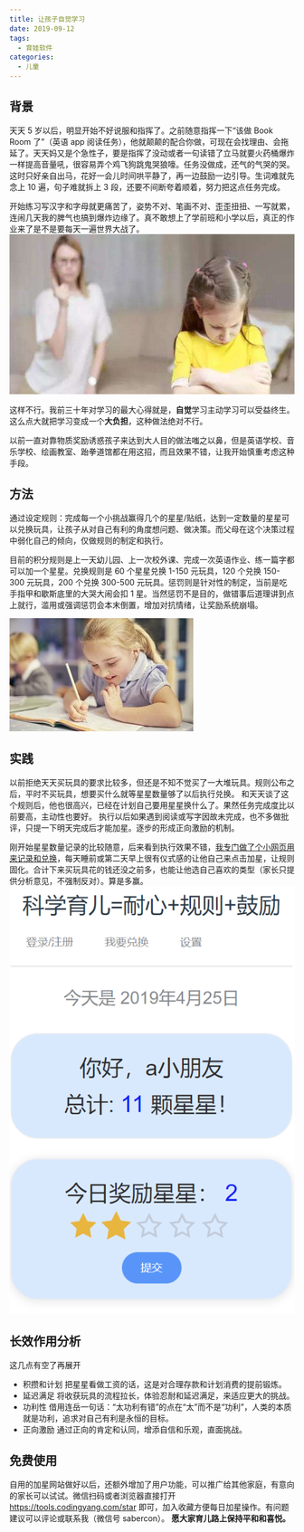 ```yaml
---
title: 让孩子自觉学习
date: 2019-09-12
tags:
  - 育娃软件
categories:
  - 儿童
---
```


## 背景

天天 5 岁以后，明显开始不好说服和指挥了。之前随意指挥一下“该做 Book Room 了”（英语 app 阅读任务），他就颠颠的配合你做，可现在会找理由、会拖延了。天天妈又是个急性子，要是指挥了没动或者一句读错了立马就要火药桶爆炸一样提高音量吼，很容易弄个鸡飞狗跳鬼哭狼嚎。任务没做成，还气的气哭的哭。这时只好亲自出马，花好一会儿时间哄平静了，再一边鼓励一边引导。生词难就先念上 10 遍，句子难就拆上 3 段，还要不间断夸着顺着，努力把这点任务完成。

开始练习写汉字和字母就更痛苦了，姿势不对、笔画不对、歪歪扭扭、一写就累，连闹几天我的脾气也搞到爆炸边缘了。真不敢想上了学前班和小学以后，真正的作业来了是不是要每天一遍世界大战了。
![抗拒(来源网络)](../pic/kangju.jpg)

这样不行。我前三十年对学习的最大心得就是，**自觉**学习主动学习可以受益终生。这么点大就把学习变成一个**大负担**，这种做法绝对不行。

以前一直对靠物质奖励诱惑孩子来达到大人目的做法嗤之以鼻，但是英语学校、音乐学校、绘画教室、跆拳道馆都在用这招，而且效果不错，让我开始慎重考虑这种手段。

## 方法

通过设定规则：完成每一个小挑战赢得几个的星星/贴纸，达到一定数量的星星可以兑换玩具，让孩子从对自己有利的角度想问题、做决策。而父母在这个决策过程中弱化自己的倾向，仅做规则的制定和执行。

目前的积分规则是上一天幼儿园、上一次校外课、完成一次英语作业、练一篇字都可以加一个星星。兑换规则是 60 个星星兑换 1-150 元玩具，120 个兑换 150-300 元玩具，200 个兑换 300-500 元玩具。惩罚则是针对性的制定，当前是吃手指甲和歇斯底里的大哭大闹会扣 1 星。当然惩罚不是目的，做错事后道理讲到点上就行，滥用或强调惩罚会本末倒置，增加对抗情绪，让奖励系统崩塌。

![努力(来源网络)](../pic/nuli.jpg)

## 实践

以前拒绝天天买玩具的要求比较多，但还是不知不觉买了一大堆玩具。规则公布之后，平时不买玩具，想要买什么就等星星数量够了以后执行兑换。
和天天谈了这个规则后，他也很高兴，已经在计划自己要用星星换什么了。果然任务完成度比以前要高，主动性也要好。
执行以后如果遇到阅读或写字因故未完成，也不多做批评，只提一下明天完成后才能加星。逐步的形成正向激励的机制。

刚开始星星数量记录的比较随意，后来看到执行效果不错，[我专门做了个小网页用来记录和兑换](http://tools.codingyang.com/star)，每天睡前或第二天早上很有仪式感的让他自己来点击加星，让规则固化。合计下来买玩具花的钱还没之前多，也能让他选自己喜欢的类型（家长只提供分析意见，不强制反对）。算是多赢。
![网页截图](../pic/star.png)

## 长效作用分析

这几点有空了再展开

- 积攒和计划
  把星星看做工资的话，这是对合理存款和计划消费的提前锻炼。
- 延迟满足
  将收获玩具的流程拉长，体验忍耐和延迟满足，来适应更大的挑战。
- 功利性
  借用连岳一句话：“太功利有错”的点在“太”而不是“功利”，人类的本质就是功利，追求对自己有利是永恒的目标。
- 正向激励
  通过正向的肯定和认同，增添自信和乐观，直面挑战。

## 免费使用

自用的加星网站做好以后，还额外增加了用户功能，可以推广给其他家庭，有意向的家长可以试试。微信扫码或者浏览器直接打开 https://tools.codingyang.com/star 即可，加入收藏方便每日加星操作。有问题建议可以评论或联系我（微信号 sabercon）。
**愿大家育儿路上保持平和和喜悦。**
